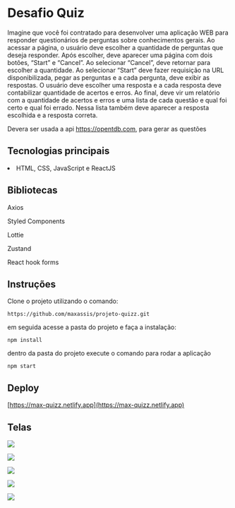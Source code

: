 # Desafio Quiz

Imagine que você foi contratado para desenvolver uma aplicação WEB para responder questionários de perguntas sobre conhecimentos gerais. Ao acessar a página, o usuário deve escolher a quantidade de perguntas que deseja responder. Após escolher, deve aparecer uma página com dois botões, “Start” e “Cancel”. Ao selecionar “Cancel”, deve retornar para escolher a quantidade. Ao selecionar “Start” deve fazer requisição na URL disponibilizada, pegar as perguntas e a cada pergunta, deve exibir as respostas. O usuário deve escolher uma resposta e a cada resposta deve contabilizar quantidade de acertos e erros. Ao final, deve vir um relatório com a quantidade de acertos e erros e uma lista de cada questão e qual foi certo e qual foi errado. Nessa lista também deve aparecer a resposta escolhida e a resposta correta.

Devera ser usada a api https://opentdb.com, para gerar as questões


## Tecnologias principais

<li>HTML, CSS, JavaScript e ReactJS</li>

## Bibliotecas

Axios <br/>

Styled Components <br/>

Lottie <br/>

Zustand <br/>

React hook forms

## Instruções

Clone o projeto utilizando o comando:

`https://github.com/maxassis/projeto-quizz.git`

em seguida acesse a pasta do projeto e faça a instalação:

`npm install`

dentro da pasta do projeto execute o comando para rodar a aplicação

`npm start`



## Deploy

[https://max-quizz.netlify.app](https://max-quizz.netlify.app)



## Telas

![](https://images2.imgbox.com/79/c0/saecMOJ7_o.png)

![](https://images2.imgbox.com/d9/a6/ekB3AHoa_o.png)

![](https://images2.imgbox.com/17/af/4OrhdRaU_o.png)

![](https://images2.imgbox.com/75/a8/C1mBxw2k_o.png)

![](https://images2.imgbox.com/54/12/pUs58gah_o.png)
